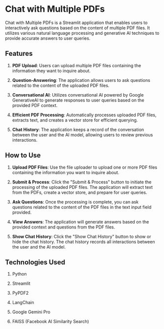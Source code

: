 # Chat with Multiple PDFs

Chat with Multiple PDFs is a Streamlit application that enables users to interactively ask questions based on the content of multiple PDF files. It utilizes various natural language processing and generative AI techniques to provide accurate answers to user queries.

## Features

1. **PDF Upload**: Users can upload multiple PDF files containing the information they want to inquire about.

2. **Question-Answering**: The application allows users to ask questions related to the content of the uploaded PDF files.

3. **Conversational AI**: Utilizes conversational AI powered by Google GenerativeAI to generate responses to user queries based on the provided PDF context.

4. **Efficient PDF Processing**: Automatically processes uploaded PDF files, extracts text, and creates a vector store for efficient querying.

5. **Chat History**: The application keeps a record of the conversation between the user and the AI model, allowing users to review previous interactions.

## How to Use

1. **Upload PDF Files**: Use the file uploader to upload one or more PDF files containing the information you want to inquire about.

2. **Submit & Process**: Click the "Submit & Process" button to initiate the processing of the uploaded PDF files. The application will extract text from the PDFs, create a vector store, and prepare for user queries.

3. **Ask Questions**: Once the processing is complete, you can ask questions related to the content of the PDF files in the text input field provided.

4. **View Answers**: The application will generate answers based on the provided context and questions from the PDF files.

5. **Show Chat History**: Click the "Show Chat History" button to show or hide the chat history. The chat history records all interactions between the user and the AI model.

## Technologies Used

1. Python

2. Streamlit

3. PyPDF2

4. LangChain

5. Google Gemini Pro

6. FAISS (Facebook AI Similarity Search)

